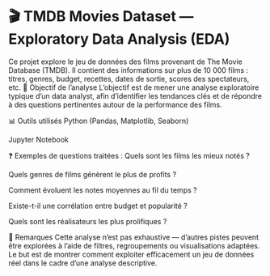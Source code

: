 # 🎬 TMDB Movies Dataset — Exploratory Data Analysis (EDA)
Ce projet explore le jeu de données des films provenant de The Movie Database (TMDB). Il contient des informations sur plus de 10 000 films : titres, genres, budget, recettes, dates de sortie, scores des spectateurs, etc.
🧠 Objectif de l’analyse
L’objectif est de mener une analyse exploratoire typique d’un data analyst, afin d’identifier les tendances clés et de répondre à des questions pertinentes autour de la performance des films.

📊 Outils utilisés
Python (Pandas, Matplotlib, Seaborn)

Jupyter Notebook

❓ Exemples de questions traitées :
Quels sont les films les mieux notés ?

Quels genres de films génèrent le plus de profits ?

Comment évoluent les notes moyennes au fil du temps ?

Existe-t-il une corrélation entre budget et popularité ?

Quels sont les réalisateurs les plus prolifiques ?

📌 Remarques
Cette analyse n’est pas exhaustive — d’autres pistes peuvent être explorées à l’aide de filtres, regroupements ou visualisations adaptées. Le but est de montrer comment exploiter efficacement un jeu de données réel dans le cadre d’une analyse descriptive.
